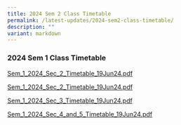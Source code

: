 ```yaml
---
title: 2024 Sem 2 Class Timetable
permalink: /latest-updates/2024-sem2-class-timetable/
description: ""
variant: markdown
---
```

### 2024  Sem 1 Class Timetable 




[Sem_1_2024_Sec_2_Timetable_19Jun24.pdf](/files/Latest%20Updates/2024/2024S2S1.pdf)

[Sem_1_2024_Sec_2_Timetable_19Jun24.pdf](/files/Latest%20Updates/2024S1S2.pdf)

[Sem_1_2024_Sec_3_Timetable_19Jun24.pdf](/files/Latest%20Updates/2024S1S3.pdf)

[Sem_1_2024_Sec_4_and_5_Timetable_19Jun24.pdf](/files/Latest%20Updates/2024S1S45.pdf)